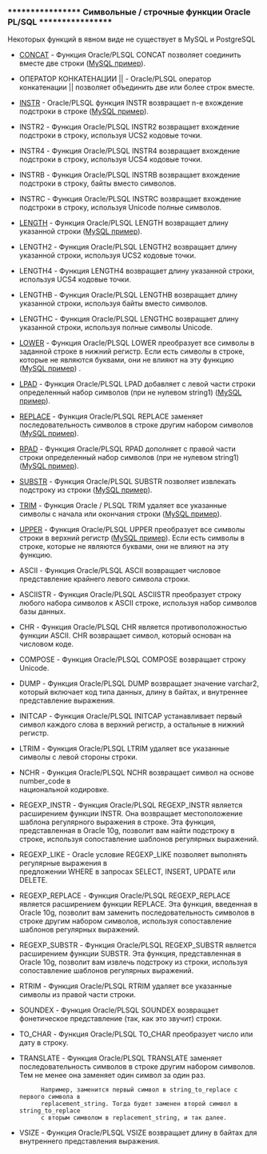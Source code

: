 ### **************** Символьные / строчные функции Oracle PL/SQL ****************

Некоторых функций в явном виде не существует в MySQL и PostgreSQL

- [CONCAT](https://github.com/JcoderPaul/My_Little_SQL_Guide/blob/master/SQL%20STRING%20FUNCTIONS/CONCAT.txt) - Функция Oracle/PLSQL CONCAT позволяет соединить вместе две строки ([MySQL пример](https://github.com/JcoderPaul/My_Little_SQL_Guide/blob/master/SQL%20STRING%20FUNCTIONS/MySQL/FUNCTIONS%20-%20CONCAT.sql)).
- ОПЕРАТОР КОНКАТЕНАЦИИ || - Oracle/PLSQL оператор конкатенации || позволяет 
                           объединить две или более строк вместе.
- [INSTR](https://github.com/JcoderPaul/My_Little_SQL_Guide/blob/master/SQL%20STRING%20FUNCTIONS/INSTR.txt) - Oracle/PLSQL функция INSTR возвращает n-е вхождение подстроки в строке ([MySQL пример](https://github.com/JcoderPaul/My_Little_SQL_Guide/blob/master/SQL%20STRING%20FUNCTIONS/MySQL/FUNCTIONS%20-%20INSTR.sql)).

- INSTR2 - Функция Oracle/PLSQL INSTR2 возвращает вхождение подстроки в строку, 
         используя UCS2 кодовые точки.
- INSTR4 - Функция Oracle/PLSQL INSTR4 возвращает вхождение подстроки в строку, 
         используя UCS4 кодовые точки.
- INSTRB - Функция Oracle/PLSQL INSTRB возвращает вхождение подстроки в строку, 
         байты вместо символов.
- INSTRC - Функция Oracle/PLSQL INSTRC возвращает вхождение подстроки в строку, 
         используя Unicode полные символов.

- [LENGTH](https://github.com/JcoderPaul/My_Little_SQL_Guide/blob/master/SQL%20STRING%20FUNCTIONS/LENGTH.txt) - Функция Oracle/PLSQL LENGTH возвращает длину указанной строки ([MySQL пример](https://github.com/JcoderPaul/My_Little_SQL_Guide/blob/master/SQL%20STRING%20FUNCTIONS/MySQL/FUNCTIONS%20-%20LENGTH.sql)).

- LENGTH2 - Функция Oracle/PLSQL LENGTH2 возвращает длину указанной строки, 
          используя UCS2 кодовые точки.
- LENGTH4 - Функция LENGTH4 возвращает длину указанной строки, используя UCS4 
          кодовые точки.
- LENGTHB - Функция Oracle/PLSQL LENGTHB возвращает длину указанной строки, 
          используя байты вместо символов.
- LENGTHC - Функция Oracle/PLSQL LENGTHC возвращает длину указанной строки, 
          используя полные символы Unicode.

- [LOWER](https://github.com/JcoderPaul/My_Little_SQL_Guide/blob/master/SQL%20STRING%20FUNCTIONS/LOWER.txt) - Функция Oracle/PLSQL LOWER преобразует все символы в заданной строке в 
        нижний регистр. Если есть символы в строке, которые не являются буквами, 
        они не влияют на эту функцию ([MySQL пример](https://github.com/JcoderPaul/My_Little_SQL_Guide/blob/master/SQL%20STRING%20FUNCTIONS/MySQL/FUNCTIONS%20-%20Lower%20and%20Upper.sql)) .
- [LPAD](https://github.com/JcoderPaul/My_Little_SQL_Guide/blob/master/SQL%20STRING%20FUNCTIONS/LPAD.txt) - Функция Oracle/PLSQL LPAD добавляет с левой части строки определенный 
       набор символов (при не нулевом string1) ([MySQL пример](https://github.com/JcoderPaul/My_Little_SQL_Guide/blob/master/SQL%20STRING%20FUNCTIONS/MySQL/FUNCTIONS%20-%20Lpad%20and%20Rpad.sql)).
- [REPLACE](https://github.com/JcoderPaul/My_Little_SQL_Guide/blob/master/SQL%20STRING%20FUNCTIONS/REPLACE.txt) - Функция Oracle/PLSQL REPLACE заменяет последовательность символов в строке другим 
          набором символов ([MySQL пример](https://github.com/JcoderPaul/My_Little_SQL_Guide/blob/master/SQL%20STRING%20FUNCTIONS/MySQL/FUNCTIONS%20-%20REPLACE.sql)).
- [RPAD](https://github.com/JcoderPaul/My_Little_SQL_Guide/blob/master/SQL%20STRING%20FUNCTIONS/RPAD.txt) - Функция Oracle/PLSQL RPAD дополняет с правой части строки определенный набор 
       символов (при не нулевом string1) ([MySQL пример](https://github.com/JcoderPaul/My_Little_SQL_Guide/blob/master/SQL%20STRING%20FUNCTIONS/MySQL/FUNCTIONS%20-%20Lpad%20and%20Rpad.sql)).
- [SUBSTR](https://github.com/JcoderPaul/My_Little_SQL_Guide/blob/master/SQL%20STRING%20FUNCTIONS/SUBSTR.txt) - Функция Oracle/PLSQL SUBSTR позволяет извлекать подстроку из строки ([MySQL пример](https://github.com/JcoderPaul/My_Little_SQL_Guide/blob/master/SQL%20STRING%20FUNCTIONS/MySQL/FUNCTIONS%20-%20SUBSTR.sql)).
- [TRIM](https://github.com/JcoderPaul/My_Little_SQL_Guide/blob/master/SQL%20STRING%20FUNCTIONS/TRIM.txt) - Функция Oracle / PLSQL TRIM удаляет все указанные символы с начала или 
       окончания строки ([MySQL пример](https://github.com/JcoderPaul/My_Little_SQL_Guide/blob/master/SQL%20STRING%20FUNCTIONS/MySQL/FUNCTIONS%20-%20TRIM.sql)).
- [UPPER](https://github.com/JcoderPaul/My_Little_SQL_Guide/blob/master/SQL%20STRING%20FUNCTIONS/UPPER.txt) - Функция Oracle/PLSQL UPPER преобразует все символы строки в верхний регистр ([MySQL пример](https://github.com/JcoderPaul/My_Little_SQL_Guide/blob/master/SQL%20STRING%20FUNCTIONS/MySQL/FUNCTIONS%20-%20Lower%20and%20Upper.sql)). 
        Если есть символы в строке, которые не являются буквами, они не влияют на эту функцию.

- ASCII - Функция Oracle/PLSQL ASCII возвращает числовое представление 
        крайнего левого символа строки.
- ASCIISTR - Функция Oracle/PLSQL ASCIISTR преобразует строку любого 
           набора символов к ASCII строке, используя набор символов базы данных.
- CHR - Функция Oracle/PLSQL CHR является противоположностью функции ASCII. 
      CHR возвращает символ, который основан на числовом коде.
- COMPOSE - Функция Oracle/PLSQL COMPOSE возвращает строку Unicode.

- DUMP - Функция Oracle/PLSQL DUMP возвращает значение varchar2, который включает 
       код типа данных, длину в байтах, и внутреннее представление выражения.
- INITCAP - Функция Oracle/PLSQL INITCAP устанавливает первый символ каждого слова 
          в верхний регистр, а остальные в нижний регистр.

- LTRIM - Функция Oracle/PLSQL LTRIM удаляет все указанные символы с левой стороны 
        строки.
- NCHR - Функция Oracle/PLSQL NCHR возвращает символ на основе number_code в  
       национальной кодировке.
- REGEXP_INSTR - Функция Oracle/PLSQL REGEXP_INSTR является расширением функции INSTR. 
               Она возвращает местоположение шаблона регулярного выражения в строке. 
               Эта функция, представленная в Oracle 10g, позволит вам найти подстроку 
               в строке, используя сопоставление шаблонов регулярных выражений.
- REGEXP_LIKE - Oracle условие REGEXP_LIKE позволяет выполнять регулярные выражения в  
              предложении WHERE в запросах SELECT, INSERT, UPDATE или DELETE.
- REGEXP_REPLACE - Функция Oracle/PLSQL REGEXP_REPLACE является расширением функции REPLACE. 
                 Эта функция, введенная в Oracle 10g, позволит вам заменить последовательность 
                 символов в строке другим набором символов, используя сопоставление шаблонов 
                 регулярных выражений.
- REGEXP_SUBSTR - Функция Oracle/PLSQL REGEXP_SUBSTR является расширением функции SUBSTR. 
                Эта функция, представленная в Oracle 10g, позволит вам извлечь подстроку 
                из строки, используя сопоставление шаблонов регулярных выражений.
- RTRIM - Функция Oracle/PLSQL RTRIM удаляет все указанные символы из правой части строки.
- SOUNDEX - Функция Oracle/PLSQL SOUNDEX возвращает фонетическое представление 
          (так, как это звучит) строки.
- TO_CHAR - Функция Oracle/PLSQL TO_CHAR преобразует число или дату в строку.
- TRANSLATE - Функция Oracle/PLSQL TRANSLATE заменяет последовательность символов в строке 
            другим набором символов. Тем не менее она заменяет один символ за один раз.
            
            Например, заменится первый символ в string_to_replace с первого символа в 
            replacement_string. Тогда будет заменен второй символ в string_to_replace 
            с вторым символом в replacement_string, и так далее.
- VSIZE - Функция Oracle/PLSQL VSIZE возвращает длину в байтах для внутреннего 
        представления выражения.